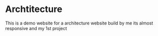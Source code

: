 # Archtitecture
This is a demo website for a architecture website build by me its almost responsive and my 1st project
